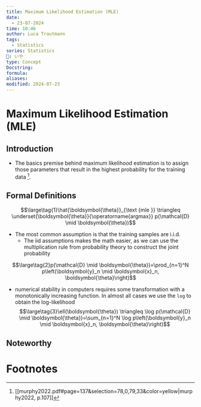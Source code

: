 ```yaml
---
title: Maximum Likelihood Estimation (MLE)
date:
  - 23-07-2024
time: 10:46
author: Luca Trautmann
tags:
  - Statistics
series: Statistics
🍙: いや
type: Concept
Docstring: 
formula: 
aliases: 
modified: 2024-07-23
---
```

# Maximum Likelihood Estimation (MLE)
## Introduction
- The basics premise behind maximum likelihood estimation is to assign those parameters that result in the highest probability for the training data [^2]. 


## Formal Definitions

$$\large\tag{1}\hat{\boldsymbol{\theta}}_{\text {mle }} \triangleq \underset{\boldsymbol{\theta}}{\operatorname{argmax}} p(\mathcal{D} \mid \boldsymbol{\theta})$$
- The most common assumption is that the training samples are i.i.d. 
	- The iid assumptions makes the math easier, as we can use the multiplication rule from probability theory to construct the joint probability

$$\large\tag{2}p(\mathcal{D} \mid \boldsymbol{\theta})=\prod_{n=1}^N p\left(\boldsymbol{y}_n \mid \boldsymbol{x}_n, \boldsymbol{\theta}\right)$$
- numerical stability in computers requires some transformation with a monotonically increasing function. In almost all cases we use the `log` to obtain the log-likelihood
$$\large\tag{3}\ell(\boldsymbol{\theta}) \triangleq \log p(\mathcal{D} \mid \boldsymbol{\theta})=\sum_{n=1}^N \log p\left(\boldsymbol{y}_n \mid \boldsymbol{x}_n, \boldsymbol{\theta}\right)$$



## Noteworthy


# Footnotes
[^2]: [[murphy2022.pdf#page=137&selection=78,0,79,33&color=yellow|murphy2022, p.107]]